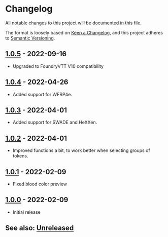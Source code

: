 # Changelog
All notable changes to this project will be documented in this file.

The format is loosely based on [Keep a Changelog](https://keepachangelog.com/en/1.0.0/),
and this project adheres to [Semantic Versioning](https://semver.org/spec/v2.0.0.html).

##  [1.0.5] - 2022-09-16
- Upgraded to FoundryVTT V10 compatibility

##  [1.0.4] - 2022-04-26
- Added support for WFRP4e.

##  [1.0.3] - 2022-04-01
- Added support for SWADE and HeXXen.

##  [1.0.2] - 2022-04-01
- Improved functions a bit, to work better when selecting groups of tokens.

##  [1.0.1] - 2022-02-09
- Fixed blood color preview

##  [1.0.0] - 2022-02-09
- Initial release

## See also: [Unreleased]

[1.0.0]: https://github.com/shemetz/tokenmagic-automatic-wounds/compare/0.2.0...1.0.0
[1.0.1]: https://github.com/shemetz/tokenmagic-automatic-wounds/compare/1.0.0...1.0.1
[1.0.2]: https://github.com/shemetz/tokenmagic-automatic-wounds/compare/1.0.1...1.0.2
[1.0.3]: https://github.com/shemetz/tokenmagic-automatic-wounds/compare/1.0.2...1.0.3
[1.0.4]: https://github.com/shemetz/tokenmagic-automatic-wounds/compare/1.0.3...1.0.4
[1.0.5]: https://github.com/shemetz/tokenmagic-automatic-wounds/compare/1.0.4...1.0.5
[Unreleased]: https://github.com/shemetz/tokenmagic-automatic-wounds/compare/1.0.5...HEAD
